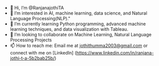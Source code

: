 - 👋 Hi, I’m @RanjanajothiTA
- 👀 I’m interested in AI, machine learning, data science, and Natural Language Processing(NLP)."
- 🌱 I’m currently learning Python programming, advanced machine learning techniques, and data visualization with Tableau.
- 💞️ I’m looking to collaborate on Machine Learning, Natural Language Processing Projects 
- 📫 How to reach me: Email me at jothithumma2003@gmail.com or connect with me on [LinkedIn] (https://www.linkedin.com/in/ranjana-jothi-t-a-5b2bab25b/)



